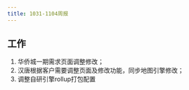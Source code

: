 ```yaml
---
title: 1031-1104周报
---
```


## 工作

1. 华侨城一期需求页面调整修改；
2. 汉唐根据客户需要调整页面及修改功能，同步地图引擎修改；
3. 调整自研引擎rollup打包配置
